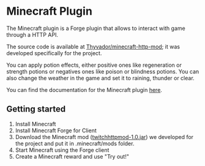 # Minecraft Plugin

The Minecraft plugin is a Forge plugin that allows to interact with game through a HTTP API.

The source code is available at [Thyvador/minecraft-http-mod](https://github.com/Thyvador/minecraft-http-mod); it was developed specifically for the project.

You can apply potion effects, either positive ones like regeneration or strength potions or negatives ones like poison or blindness potions.
You can also change the weather in the game and set it to raining, thunder or clear.

You can find the documentation for the Minecraft plugin [here](https://github.com/Thyvador/minecraft-http-mod/blob/main/README.md).

## Getting started

1. Install Minecraft
2. Install Minecraft Forge for Client
3. Download the Minecraft mod ([twitchhttpmod-1.0.jar](<(https://github.com/Thyvador/minecraft-http-mod/releases/download/1.0.0/twitchhttpmod-1.0.jar)>)) we developed for the project and put it in .minecraft/mods folder.
4. Start Minecraft using the Forge client
5. Create a Minecraft reward and use "Try out!"
